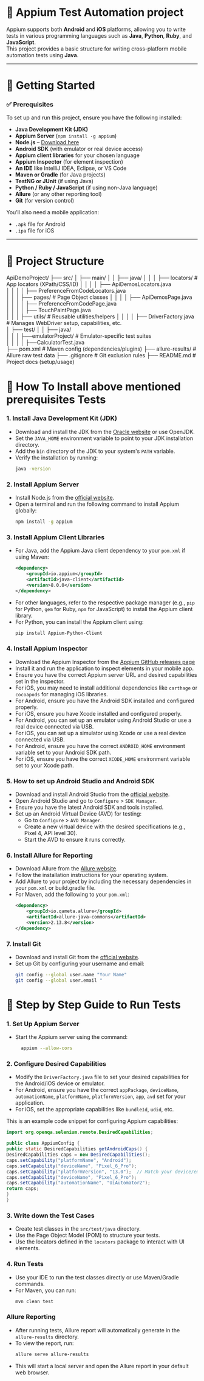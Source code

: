 # 📱 Appium Test Automation project

Appium supports both **Android** and **iOS** platforms, allowing you to write tests in various programming languages such as **Java**, **Python**, **Ruby**, and **JavaScript**.  
This project provides a basic structure for writing cross-platform mobile automation tests using **Java**.

--------------------------------------------------------------------

# 🚀 Getting Started

### ✅ Prerequisites

To set up and run this project, ensure you have the following installed:

- **Java Development Kit (JDK)**
- **Appium Server** (`npm install -g appium`)
- **Node.js** – [Download here](https://nodejs.org/)
- **Android SDK** (with emulator or real device access)
- **Appium client libraries** for your chosen language
- **Appium Inspector** (for element inspection)
- **An IDE** like IntelliJ IDEA, Eclipse, or VS Code
- **Maven or Gradle** (for Java projects)
- **TestNG or JUnit** (if using Java)
- **Python / Ruby / JavaScript** (if using non-Java language)
- **Allure** (or any other reporting tool)
- **Git** (for version control)

You’ll also need a mobile application:
- `.apk` file for Android
- `.ipa` file for iOS

----------------------------------------------------------------------

# 📂 Project Structure

ApiDemoProject/
├── src/ 
│   ├── main/
│   │   ├── java/
│   │   │   ├── locators/                   # App locators (XPath/CSS/ID)
│   │   │   │   ├── ApiDemosLocators.java             
│   │   │   │   ├── PreferenceFromCodeLocators.java   
│   │   │   ├── pages/                      # Page Object classes
│   │   │   │   ├── ApiDemosPage.java                   
│   │   │   │   ├── PreferenceFromCodePage.java         
│   │   │   │   ├── TouchPaintPage.java                 
│   │   │   ├── utils/                      # Reusable utilities/helpers
│   │   │   │   ├── DriverFactory.java      # Manages WebDriver setup, capabilities, etc.        
│   ├── test/
│   │   ├── java/   
│   │   │   ├──emulatorProject/             # Emulator-specific test suites           
│   │   │   │   ├──CalculatorTest.java                   
├── pom.xml                                 # Maven config (dependencies/plugins)
├── allure-results/                         # Allure raw test data
├── .gitignore                              # Git exclusion rules
├── README.md                               # Project docs (setup/usage)

# 🚀 How To Install above mentioned prerequisites Tests

### 1. Install Java Development Kit (JDK)
- Download and install the JDK from the [Oracle website](https://www.oracle.com/java/technologies/javase-jdk11-downloads.html) or use OpenJDK.
- Set the `JAVA_HOME` environment variable to point to your JDK installation directory.
- Add the `bin` directory of the JDK to your system's `PATH` variable.
- Verify the installation by running:
  ```bash
  java -version
  ```
### 2. Install Appium Server
- Install Node.js from the [official website](https://nodejs.org/).
- Open a terminal and run the following command to install Appium globally:
  ```bash
  npm install -g appium
  ```
### 3. Install Appium Client Libraries
- For Java, add the Appium Java client dependency to your `pom.xml` if using Maven:
  ```xml
  <dependency>
      <groupId>io.appium</groupId>
      <artifactId>java-client</artifactId>
      <version>8.0.0</version>
  </dependency>
  ```
- For other languages, refer to the respective package manager (e.g., `pip` for Python, `gem` for Ruby, `npm` for JavaScript) to install the Appium client library.
- For Python, you can install the Appium client using:
  ```bash
  pip install Appium-Python-Client
  ```
### 4. Install Appium Inspector
- Download the Appium Inspector from the [Appium GitHub releases page](https://github.com/appium/appium-inspector/releases)
- Install it and run the application to inspect elements in your mobile app.
- Ensure you have the correct Appium server URL and desired capabilities set in the inspector.
- For iOS, you may need to install additional dependencies like `carthage` or `cocoapods` for managing iOS libraries.
- For Android, ensure you have the Android SDK installed and configured properly.
- For iOS, ensure you have Xcode installed and configured properly.
- For Android, you can set up an emulator using Android Studio or use a real device connected via USB.
- For iOS, you can set up a simulator using Xcode or use a real device connected via USB.
- For Android, ensure you have the correct `ANDROID_HOME` environment variable set to your Android SDK path.
- For iOS, ensure you have the correct `XCODE_HOME` environment variable set to your Xcode path.

### 5. How to set up Android Studio and Android SDK
- Download and install Android Studio from the [official website](https://developer.android.com/studio).
- Open Android Studio and go to `Configure` > `SDK Manager`.
- Ensure you have the latest Android SDK and tools installed.
- Set up an Android Virtual Device (AVD) for testing:
  - Go to `Configure` > `AVD Manager`.
  - Create a new virtual device with the desired specifications (e.g., Pixel 4, API level 30).
  - Start the AVD to ensure it runs correctly.

### 6. Install Allure for Reporting
- Download Allure from the [Allure website](https://allurereport.org/docs/install/).
- Follow the installation instructions for your operating system.
- Add Allure to your project by including the necessary dependencies in your `pom.xml` or build.gradle file.
- For Maven, add the following to your `pom.xml`:
  ```xml
  <dependency>
      <groupId>io.qameta.allure</groupId>
      <artifactId>allure-java-commons</artifactId>
      <version>2.13.8</version>
  </dependency>
  ```
### 7. Install Git
- Download and install Git from the [official website](https://git-scm.com/downloads).
- Set up Git by configuring your username and email:
  ```bash
  git config --global user.name "Your Name"
  git config --global user.email "

# 🚀 Step by Step Guide to Run Tests

### 1. Set Up Appium Server
- Start the Appium server using the command:
  ```bash
    appium --allow-cors
    ```
### 2. Configure Desired Capabilities 
- Modify the `DriverFactory.java` file to set your desired capabilities for the Android/iOS device or emulator.
- For Android, ensure you have the correct `appPackage`, `deviceName`, `automationName`, `platformName`, `platformVersion`, `app`, `avd` set for your application.
- For iOS, set the appropriate capabilities like `bundleId`, `udid`, etc.

This is an example code snippet for configuring Appium capabilities:

```java
import org.openqa.selenium.remote.DesiredCapabilities;

public class AppiumConfig {
public static DesiredCapabilities getAndroidCaps() {
DesiredCapabilities caps = new DesiredCapabilities();
caps.setCapability("platformName", "Android");
caps.setCapability("deviceName", "Pixel_6_Pro");
caps.setCapability("platformVersion", "13.0");  // Match your device/emulator
caps.setCapability("deviceName", "Pixel_6_Pro");  
caps.setCapability("automationName", "UiAutomator2");
return caps;
}
}

```

### 3. Write down the Test Cases
- Create test classes in the `src/test/java` directory.
- Use the Page Object Model (POM) to structure your tests.
- Use the locators defined in the `locators` package to interact with UI elements.

### 4. Run Tests
- Use your IDE to run the test classes directly or use Maven/Gradle commands.
- For Maven, you can run:
  ```bash
  mvn clean test
  ```
### Allure Reporting
- After running tests, Allure report will automatically generate in the `allure-results` directory.
- To view the report, run:
  ```bash
  allure serve allure-results
  ```
- This will start a local server and open the Allure report in your default web browser.






